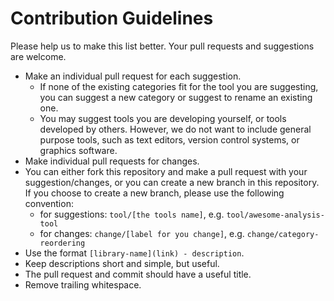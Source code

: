 # Contribution Guidelines

Please help us to make this list better. Your pull requests and suggestions are welcome.

* Make an individual pull request for each suggestion.
  * If none of the existing categories fit for the tool you are suggesting, you can suggest a new category or suggest to rename an existing one.
  * You may suggest tools you are developing yourself, or tools developed by others. However, we do not want to include general purpose tools, such as text editors, version control systems, or graphics software.
* Make individual pull requests for changes.
* You can either fork this repository and make a pull request with your suggestion/changes, or you can create a new branch in this repository. If you choose to create a new branch, please use the following convention:
  * for suggestions: `tool/[the tools name]`, e.g. `tool/awesome-analysis-tool`
  * for changes: `change/[label for you change]`, e.g. `change/category-reordering`
* Use the format `[library-name](link) - description`.
* Keep descriptions short and simple, but useful.
* The pull request and commit should have a useful title.
* Remove trailing whitespace.

